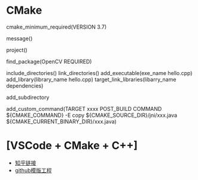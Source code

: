 # CMake
cmake_minimum_required(VERSION 3.7)

message()

project()

find_package(OpenCV REQUIRED)

include_directories()
link_directories()
add_executable(exe_name hello.cpp)
add_library(library_name hello.cpp)
target_link_libraries(libarry_name dependencies)

add_subdirectory

add_custom_command(TARGET xxxx POST_BUILD
    COMMAND ${CMAKE_COMMAND} -E copy
    ${CMAKE_SOURCE_DIR}/jni/xxx.java
    ${CMAKE_CURRENT_BINARY_DIR}/xxx.java)

# [VSCode + CMake + C++]
- [知乎链接](https://zhuanlan.zhihu.com/p/45528705)
- [github模版工程](https://github.com/1079805974/CppProjectTemplate)
